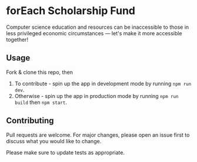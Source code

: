 # forEach Scholarship Fund

Computer science education and resources can be inaccessible to those in less privileged economic circumstances — let's make it more accessible together!

## Usage

Fork & clone this repo, then

1. To contribute - spin up the app in development mode by running `npm run dev`.
2. Otherwise - spin up the app in production mode by running `npm run build` then `npm start`.

## Contributing
Pull requests are welcome. For major changes, please open an issue first to discuss what you would like to change.

Please make sure to update tests as appropriate.
